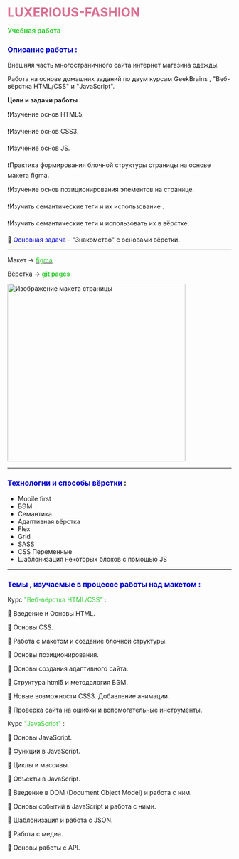 # <span style="color: palevioletred">LUXERIOUS-FASHION</span><p style="color:limegreen; font-size:15px">Учебная работа</p>

### <span style="color:mediumblue">**Описание работы** :</span>

Внешняя часть многостраничного сайта интернет магазина одежды.

Работа на основе домашних заданий по двум курсам GeekBrains , "Веб-вёрстка HTML/CSS" и "JavaScript".

**Цели и задачи работы :**

❗Изучение основ HTML5.

❗Изучение основ CSS3.

❗Изучение основ JS.

❗Практика формирования блочной структуры страницы на основе макета figma.

❗Изучение основ позиционирования элементов на странице.

❗Изучить семантические теги и их использование .

❗Изучить семантические теги и использовать их в вёрстке.

🎯 <span style="color:mediumblue">Основная задача</span> - "Знакомство" с основами вёрстки.

---

Макет -> [<span style="color:limegreen">figma</span>](https://www.figma.com/file/A0xDvMJEVjiET60WoasrkG/Shop-Layout?type=design&mode=design&t=CGd40175wV9sTods-1)

Вёрстка -> [**<span style="color:limegreen">git pages</span>**](https://artiom30.github.io/LUXERIOUS-FASHION/index.html)

<img src="images/website/" width="400" alt="Изображение макета страницы">

---

### <span style="color:mediumblue">Технологии и способы вёрстки</span> :

- Mobile first
- БЭМ
- Семантика
- Адаптивная вёрстка
- Flex
- Grid
- SASS
- СSS Переменные
- Шаблонизация некоторых блоков с помощью JS

---

### <span style="color:mediumblue">Темы , изучаемые в процессе работы над макетом :</span>

Курс <span style="color:limegreen"> "Веб-вёрстка HTML/CSS"</span> :

📌 Введение и Основы HTML.

📌 Основы CSS.

📌 Работа с макетом и cоздание блочной структуры.

📌 Основы позиционирования.

📌 Основы создания адаптивного сайта.

📌 Структура html5 и методология БЭМ.

📌 Новые возможности CSS3. Добавление анимации.

📌 Проверка сайта на ошибки и вспомогательные инструменты.

Курс <span style="color:limegreen">"JavaScript"</span> :

📌 Основы JavaScript.

📌 Функции в JavaScript.

📌 Циклы и массивы.

📌 Объекты в JavaScript.

📌 Введение в DOM (Document Object Model) и работа с ним.

📌 Основы событий в JavaScript и работа с ними.

📌 Шаблонизация и работа с JSON.

📌 Работа с медиа.

📌 Основы работы с API.
